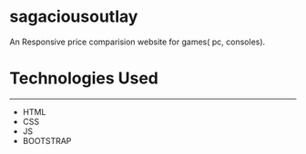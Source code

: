 # sagaciousoutlay

An Responsive price comparision website for games( pc, consoles).

# Technologies Used 
---
- HTML
- CSS
- JS
- BOOTSTRAP

